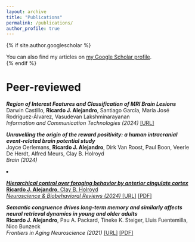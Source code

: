 ```yaml
---
layout: archive
title: "Publications"
permalink: /publications/
author_profile: true
---
```


{% if site.author.googlescholar %}
  <div class="wordwrap">You can also find my articles on <a href="{{site.author.googlescholar}}">my Google Scholar profile</a>.</div>
{% endif %}

<br>

Peer-reviewed
=====

***Region of Interest Features and Classification of MRI Brain Lesions***  
Darwin Castillo, **Ricardo J. Alejandro**, Santiago García, María José Rodríguez-Álvarez, Vasudevan Lakshminarayanan  
*Information and Communication Technologies (2024)* 
[[URL]](https://link.springer.com/chapter/10.1007/978-3-031-75431-9_4)

***Unravelling the origin of the reward positivity: a human intracranial event-related brain potential study***  
Joyce Oerlemans, **Ricardo J. Alejandro**, Dirk Van Roost, Paul Boon, Veerle De Herdt, Alfred Meurs, Clay B. Holroyd  
*Brain (2024)* 
<li><a href="https://academic.oup.com/brain/advance-article-abstract/doi/10.1093/brain/awae259/7727398"><i class="fa-solid fa-file-pdf" aria-hidden="true"></i></li>

***Hierarchical control over foraging behavior by anterior cingulate cortex***  
**Ricardo J. Alejandro**, Clay B. Holroyd  
*Neuroscience & Biobehavioral Reviews (2024)* 
[[URL]](https://www.sciencedirect.com/science/article/pii/S0149763424000927) 
[[PDF]](../files/Alejandro_&_Holroyd_2024.pdf)

***Semantic congruence drives long-term memory and similarly affects neural retrieval dynamics in young and older adults***  
**Ricardo J. Alejandro**, Pau A. Packard, Tineke K. Steiger, Lluis Fuentemilla, Nico Bunzeck  
*Frontiers in Aging Neuroscience (2021)* 
[[URL]](https://www.frontiersin.org/journals/aging-neuroscience/articles/10.3389/fnagi.2021.683908/full) 
[[PDF]](../files/Alejandro_et_al_2021.pdf)